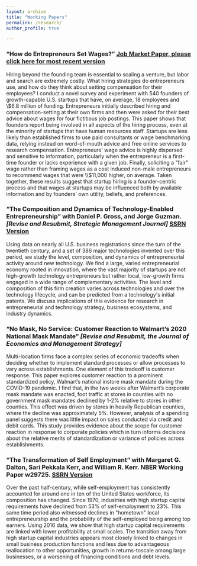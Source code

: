 ```yaml
---
layout: archive
title: "Working Papers"
permalink: /research/
author_profile: true

---
```



### “How do Entrepreneurs Set Wages?” [Job Market Paper, please click here for most recent version](/files/Colaiacovo_JMP_currentdraft.pdf)

Hiring beyond the founding team is essential to scaling a venture, but labor and search are extremely costly. What hiring strategies do entrepreneurs use, and how do they think about setting compensation for their employees? I conduct a novel survey and experiment with 540 founders of growth-capable U.S. startups that have, on average, 18 employees and \\$6.8 million of funding. Entrepreneurs initially described hiring and compensation-setting at their own firms and then were asked for their best advice about wages for four fictitious job postings. This paper shows that founders report being involved in all aspects of the hiring process, even at the minority of startups that have human resources staff. Startups are less likely than established firms to use paid consultants or wage benchmarking data, relying instead on word-of-mouth advice and free online services to research compensation. Entrepreneurs' wage advice is highly dispersed and sensitive to information, particularly when the entrepreneur is a first-time founder or lacks experience with a given job. Finally, soliciting a "fair" wage rather than framing wages as a cost induced non-male entrepreneurs to recommend wages that were \\$11,000 higher, on average. Taken together, these results suggest that startup hiring is a founder-centric process and that wages at startups may be influenced both by available information and by founders' own utility, beliefs, and preferences.

### “The Composition and Dynamics of Technology-Enabled Entrepreneurship” with Daniel P. Gross, and Jorge Guzman. *[Revise and Resubmit, Strategic Management Journal]* [SSRN Version](https://papers.ssrn.com/sol3/papers.cfm?abstract_id=4383445) 

Using data on nearly all U.S. business registrations since the turn of the twentieth century, and a set of 386 major technologies invented over this period, we study the level, composition, and dynamics of entrepreneurial activity around new technology. We find a large, varied entrepreneurial economy rooted in innovation, where the vast majority of startups are not high-growth technology entrepreneurs but rather local, low-growth firms engaged in a wide range of complementary activities. The level and composition of this firm creation varies across technologies and over the technology lifecycle, and can be predicted from a technology's initial patents. We discuss implications of this evidence for research in entrepreneurial and technology strategy, business ecosystems, and industry dynamics.

### “No Mask, No Service: Customer Reaction to Walmart’s 2020 National Mask Mandate” *[Revise and Resubmit, the Journal of Economics and Management Strategy]*

Multi-location firms face a complex series of economic tradeoffs when deciding whether to implement
standard processes or allow processes to vary across establishments. One element of this tradeoff is customer
response. This paper explores customer reaction to a prominent standardized policy, Walmart’s national instore
mask mandate during the COVID-19 pandemic. I find that, in the two weeks after Walmart’s corporate
mask mandate was enacted, foot traffic at stores in counties with no government mask mandates declined by
1-2% relative to stores in other counties. This effect was driven by stores in heavily Republican counties,
where the decline was approximately 5%. However, analysis of a spending panel suggests there was little
impact on sales conducted via credit and debit cards. This study provides evidence about the scope for
customer reaction in response to corporate policies which in turn informs decisions about the relative merits
of standardization or variance of policies across establishments.

### “The Transformation of Self Employment” with Margaret G. Dalton, Sari Pekkala Kerr, and William R. Kerr. NBER Working Paper w29725. [SSRN Version](https://papers.ssrn.com/sol3/papers.cfm?abstract_id=4028341)

Over the past half-century, while self-employment has consistently accounted for around one in
ten of the United States workforce, its composition has changed. Since 1970, industries with high
startup capital requirements have declined from 53% of self-employment to 23%. This same time
period also witnessed declines in "hometown" local entrepreneurship and the probability of the
self-employed being among top earners. Using 2016 data, we show that high startup capital
requirements are linked with lower profitability at small scales. The transition away from high
startup capital industries appears most closely linked to changes in small business production
functions and less due to advantageous reallocation to other opportunities, growth in returns-toscale
among large businesses, or a worsening of financing conditions and debt levels.


